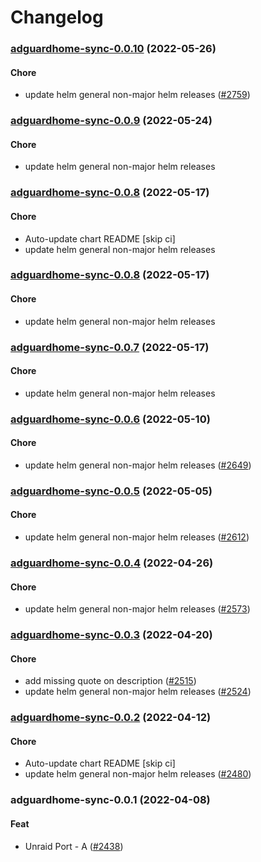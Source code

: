 # Changelog<br>


<a name="adguardhome-sync-0.0.10"></a>
### [adguardhome-sync-0.0.10](https://github.com/truecharts/apps/compare/adguardhome-sync-0.0.9...adguardhome-sync-0.0.10) (2022-05-26)

#### Chore

* update helm general non-major helm releases ([#2759](https://github.com/truecharts/apps/issues/2759))



<a name="adguardhome-sync-0.0.9"></a>
### [adguardhome-sync-0.0.9](https://github.com/truecharts/apps/compare/adguardhome-sync-0.0.8...adguardhome-sync-0.0.9) (2022-05-24)

#### Chore

* update helm general non-major helm releases



<a name="adguardhome-sync-0.0.8"></a>
### [adguardhome-sync-0.0.8](https://github.com/truecharts/apps/compare/adguardhome-sync-0.0.7...adguardhome-sync-0.0.8) (2022-05-17)

#### Chore

* Auto-update chart README [skip ci]
* update helm general non-major helm releases



<a name="adguardhome-sync-0.0.8"></a>
### [adguardhome-sync-0.0.8](https://github.com/truecharts/apps/compare/adguardhome-sync-0.0.7...adguardhome-sync-0.0.8) (2022-05-17)

#### Chore

* update helm general non-major helm releases



<a name="adguardhome-sync-0.0.7"></a>
### [adguardhome-sync-0.0.7](https://github.com/truecharts/apps/compare/adguardhome-sync-0.0.6...adguardhome-sync-0.0.7) (2022-05-17)

#### Chore

* update helm general non-major helm releases



<a name="adguardhome-sync-0.0.6"></a>
### [adguardhome-sync-0.0.6](https://github.com/truecharts/apps/compare/adguardhome-sync-0.0.5...adguardhome-sync-0.0.6) (2022-05-10)

#### Chore

* update helm general non-major helm releases ([#2649](https://github.com/truecharts/apps/issues/2649))



<a name="adguardhome-sync-0.0.5"></a>
### [adguardhome-sync-0.0.5](https://github.com/truecharts/apps/compare/adguardhome-sync-0.0.4...adguardhome-sync-0.0.5) (2022-05-05)

#### Chore

* update helm general non-major helm releases ([#2612](https://github.com/truecharts/apps/issues/2612))



<a name="adguardhome-sync-0.0.4"></a>
### [adguardhome-sync-0.0.4](https://github.com/truecharts/apps/compare/adguardhome-sync-0.0.3...adguardhome-sync-0.0.4) (2022-04-26)

#### Chore

* update helm general non-major helm releases ([#2573](https://github.com/truecharts/apps/issues/2573))



<a name="adguardhome-sync-0.0.3"></a>
### [adguardhome-sync-0.0.3](https://github.com/truecharts/apps/compare/adguardhome-sync-0.0.2...adguardhome-sync-0.0.3) (2022-04-20)

#### Chore

* add missing quote on description ([#2515](https://github.com/truecharts/apps/issues/2515))
* update helm general non-major helm releases ([#2524](https://github.com/truecharts/apps/issues/2524))



<a name="adguardhome-sync-0.0.2"></a>
### [adguardhome-sync-0.0.2](https://github.com/truecharts/apps/compare/adguardhome-sync-0.0.1...adguardhome-sync-0.0.2) (2022-04-12)

#### Chore

* Auto-update chart README [skip ci]
* update helm general non-major helm releases ([#2480](https://github.com/truecharts/apps/issues/2480))



<a name="adguardhome-sync-0.0.1"></a>
### adguardhome-sync-0.0.1 (2022-04-08)

#### Feat

* Unraid Port - A ([#2438](https://github.com/truecharts/apps/issues/2438))
